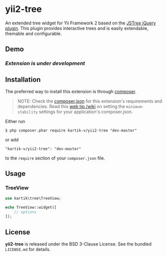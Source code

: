yii2-tree
=========

An extended tree widget for Yii Framework 2 based on the [JSTree jQuery plugin](http://www.jstree.com/). This plugin provides interactive trees and is easily extendable, themable and configurable. 

## Demo
### _Extension is under development_

## Installation

The preferred way to install this extension is through [composer](http://getcomposer.org/download/).

> NOTE: Check the [composer.json](https://github.com/kartik-v/yii2-tree/blob/master/composer.json) for this extension's requirements and dependencies. Read this [web tip /wiki](http://webtips.krajee.com/setting-composer-minimum-stability-application/) on setting the `minimum-stability` settings for your application's composer.json.

Either run

```
$ php composer.phar require kartik-v/yii2-tree "dev-master"
```

or add

```
"kartik-v/yii2-tree": "dev-master"
```

to the ```require``` section of your `composer.json` file.

## Usage

### TreeView

```php
use kartik\tree\TreeView;

echo TreeView::widget([
    // options
]);
```

## License

**yii2-tree** is released under the BSD 3-Clause License. See the bundled `LICENSE.md` for details.